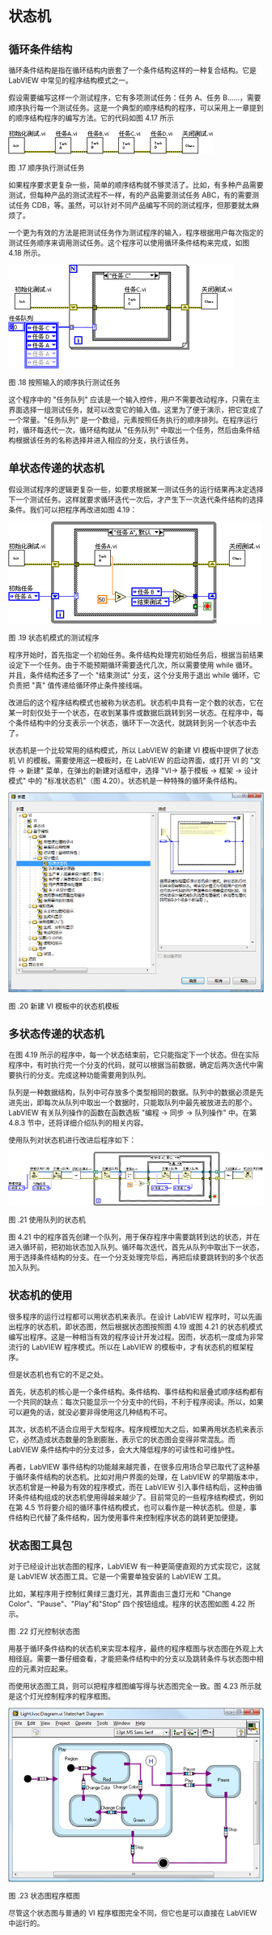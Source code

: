 # 状态机

## 循环条件结构

循环条件结构是指在循环结构内嵌套了一个条件结构这样的一种复合结构。它是 LabVIEW 中常见的程序结构模式之一。

假设需要编写这样一个测试程序，它有多项测试任务：任务 A、任务 B......，需要顺序执行每一个测试任务。这是一个典型的顺序结构的程序，可以采用上一章提到的顺序结构程序的编写方法。它的代码如图
4.17 所示

![](images/image257.png)

图 .17 顺序执行测试任务

如果程序要求更复杂一些，简单的顺序结构就不够灵活了。比如，有多种产品需要测试，但每种产品的测试流程不一样，有的产品需要测试任务 ABC，有的需要测试任务 CDB，等。虽然，可以针对不同产品编写不同的测试程序，但那要就太麻烦了。

一个更为有效的方法是把测试任务作为测试程序的输入，程序根据用户每次指定的测试任务顺序来调用测试任务。这个程序可以使用循环条件结构来完成，如图
4.18 所示。

![](images/image258.png)

图 .18 按照输入的顺序执行测试任务

这个程序中的 "任务队列" 应该是一个输入控件，用户不需要改动程序，只需在主界面选择一组测试任务，就可以改变它的输入值。这里为了便于演示，把它变成了一个常量。"任务队列" 是一个数组，元素按照任务执行的顺序排列。在程序运行时，循环每迭代一次，循环结构就从 "任务队列" 中取出一个任务，然后由条件结构根据该任务的名称选择并进入相应的分支，执行该任务。

## 单状态传递的状态机

假设测试程序的逻辑更复杂一些，如要求根据某一测试任务的运行结果再决定选择下一个测试任务。这样就要求循环迭代一次后，才产生下一次迭代条件结构的选择条件。我们可以把程序再改进如图
4.19：

![](images/image259.png)

图 .19 状态机模式的测试程序

程序开始时，首先指定一个初始任务。条件结构处理完初始任务后，根据当前结果设定下一个任务。由于不能预期循环需要迭代几次，所以需要使用 while 循环。并且，条件结构还多了一个 "结束测试" 分支，这个分支用于退出 while 循环，它负责把 "真" 值传递给循环停止条件接线端。

改进后的这个程序结构模式也被称为状态机。状态机中具有一定个数的状态，它在某一时刻仅处于一个状态，在收到某事件或数据后跳转到另一状态。在程序中，每个条件结构中的分支表示一个状态，循环下一次迭代，就跳转到另一个状态中去了。

状态机是一个比较常用的结构模式，所以 LabVIEW 的新建 VI 模板中提供了状态机 VI 的模板。需要使用这一模板时，在 LabVIEW 的启动界面，或打开 VI 的 "文件 -\> 新建" 菜单，在弹出的新建对话框中，选择 "VI-\> 基于模板 -\> 框架 -\> 设计模式" 中的 "标准状态机"（图
4.20）。状态机是一种特殊的循环条件结构。

![](images/image260.png)

图 .20 新建 VI 模板中的状态机模板

## 多状态传递的状态机

在图
4.19 所示的程序中，每一个状态结束前，它只能指定下一个状态。但在实际程序中，有时执行完一个分支的代码，就可以根据当前数据，确定后两次迭代中需要执行的分支。完成这种功能需要用到队列。

队列是一种数据结构，队列中可存放多个类型相同的数据。队列中的数据必须是先进先出，即每次从队列中取出一个数据时，只能取队列中最先被放进去的那个。LabVIEW 有关队列操作的函数在函数选板 "编程 -\> 同步 -\> 队列操作" 中。在第 4.8.3 节中，还将详细介绍队列的相关内容。

使用队列对状态机进行改进后程序如下：

![](images/image261.png)

图 .21 使用队列的状态机

图
4.21 中的程序首先创建一个队列，用于保存程序中需要跳转到达的状态，并在进入循环前，把初始状态加入队列。循环每次迭代，首先从队列中取出下一状态，用于选择条件结构的分支。在一个分支处理完毕后，再把后续要跳转到的多个状态加入队列。

## 状态机的使用

很多程序的运行过程都可以用状态机来表示。在设计 LabVIEW 程序时，可以先画出程序的状态机，即状态图，然后根据状态图按照图
4.19 或图
4.21 的状态机模式编写出程序。这是一种相当有效的程序设计开发过程。因而，状态机一度成为非常流行的 LabVIEW 程序模式。所以在 LabVIEW 的模板中，才有状态机的框架程序。

但是状态机也有它的不足之处。

首先，状态机的核心是一个条件结构。条件结构、事件结构和层叠式顺序结构都有一个共同的缺点：每次只能显示一个分支中的代码，不利于程序阅读。所以，如果可以避免的话，就没必要非得使用这几种结构不可。

其次，状态机不适合应用于大型程序。程序规模加大之后，如果再用状态机来表示它，必然造成状态数量的急剧膨胀，表示它的状态图会变得非常混乱。而 LabVIEW 条件结构中的分支过多，会大大降低程序的可读性和可维护性。

再者，LabVIEW 事件结构的功能越来越完善，在很多应用场合早已取代了这种基于循环条件结构的状态机。比如对用户界面的处理，在 LabVIEW 的早期版本中，状态机曾是一种最为有效的程序模式，而在 LabVIEW 引入事件结构后，这种由循环条件结构组成的状态机使用得越来越少了。目前常见的一些程序结构模式，例如在第 4.5 节将要介绍的循环事件结构模式，也可以看作是一种状态机。但是，事件结构已代替了条件结构，因为使用事件来控制程序状态的跳转更加便捷。

## 状态图工具包

对于已经设计出状态图的程序，LabVIEW 有一种更简便直观的方式实现它，这就是 LabVIEW 状态图工具。它是一个需要单独安装的 LabVIEW 工具。

比如，某程序用于控制红黄绿三盏灯光，其界面由三盏灯光和 "Change
Color"、"Pause"、"Play"和"Stop" 四个按钮组成。程序的状态图如图 4.22 所示。

图 .22 灯光控制状态图

用基于循环条件结构的状态机来实现本程序，最终的程序框图与状态图在外观上大相径庭。需要一番仔细查看，才能把条件结构中的分支以及跳转条件与状态图中相应的元素对应起来。

而使用状态图工具，则可以把程序框图编写得与状态图完全一致。图
4.23 所示就是这个灯光控制程序的程序框图。

![](images/image262.png)

图 .23 状态图程序框图

尽管这个状态图与普通的 VI 程序框图完全不同，但它也是可以直接在 LabVIEW 中运行的。